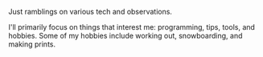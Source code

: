 Just ramblings on various tech and observations.

I'll primarily focus on things that interest me: programming, tips, tools, and hobbies. Some of my hobbies include working out, snowboarding, and making prints.